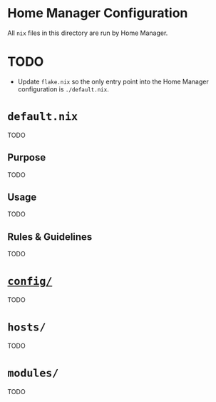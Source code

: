 # Home Manager Configuration

All `nix` files in this directory are run by Home Manager.

# TODO

- Update `flake.nix` so the only entry point into the Home Manager configuration is `./default.nix`.

# `default.nix`

TODO

## Purpose

TODO

## Usage

TODO

## Rules & Guidelines

TODO

# [`config/`](./config/README.md)

TODO

# `hosts/`

TODO

# `modules/`

TODO

